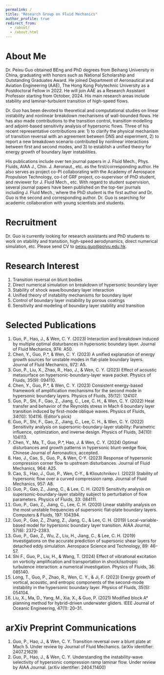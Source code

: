 ```yaml
---
permalink: /
title: "Research Group on Fluid Mechanics"
author_profile: true
redirect_from: 
  - /about/
  - /about.html
---
```


About Me
======
Dr. Peixu Guo obtained BEng and PhD degrees from Beihang University in China, graduating with honors such as National Scholarship and Outstanding Graduates Award. He joined Department of Aeronautical and Aviation Engineering (AAE), The Hong Kong Polytechnic University as a Postdoctoral Fellow in 2022. He will join AAE as a Research Assistant Professor starting from October, 2024. His main research areas include stability and laminar-turbulent transition of high-speed flows. 

Dr. Guo has been devoted to theoretical and computational studies on linear instability and nonlinear breakdown mechanisms of wall-bounded flows. He has also made contributions to the transition control, transition modelling and adjoint-based sensitivity analysis of hypersonic flows. Three of his recent representative contributions are: 1) to clarify the physical mechanism of transition reversal with an agreement between DNS and experiment, 2) to report a new breakdown scenario contributed by nonlinear interactions between first and second modes, and 3) to establish a unified theory for energy growth of boundary layer instabilities. 

His publications include over ten journal papers in J. Fluid Mech., Phys. Fluids, AIAA J., Chin. J. Aeronaut., etc. as the first/corresponding author. He also serves as project co-PI collaborating with the Academy of Aerospace Propulsion Technology, co-I of GRF project, co-supervisor of PhD student, and reviewer for J. Fluid Mech., etc. With regard to student supervision, several journal papers have been published on the top-tier journals including J. Fluid Mech., where the PhD student is the first author and Dr. Guo is the second and corresponding author. Dr. Guo is searching for academic collaboration with young scientists and students.

Recruitment
======
Dr. Guo is currently looking for research assistants and PhD students to work on stability and transition, high-speed aerodynamics, direct numerical simulation, etc. Please send CV to peixu.guo@polyu.edu.hk.

Research Interest
======
1. Transition reversal on blunt bodies
2. Direct numerical simulation on breakdown of hypersonic boundary layer
3. Stability of shock wave/boundary layer interaction
4. Unified theory of instability mechanisms for boundary layer
5. Control of boundary layer instability by porous coatings
6. Sensitivity and modeling of boundary layer stability and transition

Selected Publications
======
1.	Guo, P., Hao, J., & Wen, C. Y. (2023) Interaction and breakdown induced by multiple optimal disturbances in hypersonic boundary layer. Journal of Fluid Mechanics, 974: A50. 
2.	Chen, Y., Guo, P.*, & Wen, C. Y. (2023) A unified explanation of energy growth sources for unstable modes in flat-plate boundary layers. Journal of Fluid Mechanics, 972: A5. 
3.	Guo, P., Liu, X., Zhao, R., Hao, J., & Wen, C. Y. (2023) Effect of acoustic metasurface on hypersonic-boundary-layer wave packet. Physics of Fluids, 35(9): 094110. 
4.	Chen, Y., Guo, P.*, & Wen, C. Y. (2023) Consistent energy-based framework of amplification mechanisms for the second mode in hypersonic boundary layers. Physics of Fluids, 35(12): 124107.
5.	Guo, P., Shi, F., Gao, Z., Jiang, C., Lee, C. H., & Wen, C. Y. (2022) Heat transfer and behavior of the Reynolds stress in Mach 6 boundary layer transition induced by first-mode oblique waves. Physics of Fluids, 34(10): 104116. (Editor’s pick) 
6.	Guo, P., Shi, F., Gao, Z., Jiang, C., Lee, C. H., & Wen, C. Y. (2022) Sensitivity analysis on supersonic-boundary-layer stability: Parametric influence, optimization, and inverse design. Physics of Fluids, 34(10): 104113. 
7.	Chen, Y., Ma, T., Guo, P.*, Hao, J. & Wen, C. Y. (2024) Optimal disturbances and growth patterns in hypersonic blunt-wedge flow, Chinese Journal of Aeronautics, accepted. 
8.	Hao, J., Cao, S., Guo, P., & Wen, C-Y. (2023) Response of hypersonic compression corner flow to upstream disturbances. Journal of Fluid Mechanics, 964: A25. 
9.	Cao, S., Hao, J., Guo, P., Wen, C-Y., & Klioutchnikov I. (2023) Stability of hypersonic flow over a curved compression ramp. Journal of Fluid Mechanics, 957: A8. 
10.	Guo, P., Gao, Z., Jiang, C., & Lee, C. H. (2021) Sensitivity analysis on supersonic-boundary-layer stability subject to perturbation of flow parameters. Physics of Fluids, 33: 084111. 
11.	Guo, P., Gao, Z., Jiang, C., Lee, C. H. (2020) Linear stability analysis on the most unstable frequencies of supersonic flat-plate boundary layers. Computers & Fluids, 197: 104394. 
12.	Guo, P., Gao, Z., Zhang, Z., Jiang, C., & Lee, C. H. (2019) Local-variable-based model for hypersonic boundary layer transition. AIAA Journal, 57(6): 2372–2383.
13.	Guo, P., Gao, Z., Wu, Z., Liu, H., Jiang, C., & Lee, C. H. (2019) Investigations on the accurate prediction of supersonic shear layers for detached eddy simulation. Aerospace Science and Technology, 89: 46–57. 
14.	Shi F., Guo, P., Liu, H., & Wang, T. (2024) Effect of vibrational excitation on vorticity amplification and transportation in shock/isotropic turbulence interaction: a numerical investigation. Physics of Fluids, 36: 085140.
15.	Long, T., Guo, P., Zhao, R., Wen, C. Y., & Ji, F. (2023) Energy growth of vortical, acoustic, and entropic components of the second-mode instability in the hypersonic boundary layer. Physics of Fluids, 35(5): 054104.
16.	Liu, X., Ma, D., Yang, M., Xia, X., & Guo, P. (2021) Modified block A* planning method for hybrid-driven underwater gliders. IEEE Journal of Oceanic Engineering, 47(1): 20–31.

arXiv Preprint Communications
======
1. Guo, P., Hao, J., & Wen, C. Y. Transition reversal over a blunt plate at Mach 5. Under review by Journal of Fluid Mechanics. (arXiv identifier: 2407.21629)
2. Guo, P., Hao, J., & Wen, C. Y. Understanding the instability-wave selectivity of hypersonic compression ramp laminar flow. Under review by AIAA Journal. (arXiv identifier: 2404.11400)

